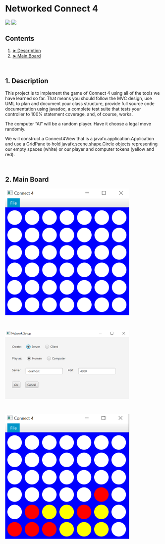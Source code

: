 # Networked Connect 4

![](https://img.shields.io/badge/jdk-1.8-brightgreen)
![](https://img.shields.io/badge/JavaFX-blue)

<!-- TABLE OF CONTENTS -->
<h2 id="table-of-contents">Contents</h2>
  <ol>
    <li><a href="#desc"> ➤ Description</a></li>
    <li><a href="#board"> ➤ Main Board</a></li>
  </ol>
<br>
<h2 id="desc"> 1. Description</h2>
<p>
This project is to implement the game of Connect 4 using all of the tools we 
have learned so far. That means you should follow the MVC design, use UML to
plan and document your class structure, provide full source code documentation
using javadoc, a complete test suite that tests your controller to 100% 
statement coverage, and, of course, works.
</p>
<p>
The computer “AI” will be a random player. Have it choose a legal move 
randomly.
</p>
<p>
We will construct a Connect4View that is a javafx.application.Application and
use a GridPane to hold javafx.scene.shape.Circle objects representing our empty
spaces (white) or our player and computer tokens (yellow and red).
</p>

<br>
<h2 id="board"> 2. Main Board</h2>
<p>
<img src="./Screenshots/board.png" width="400">
</p>
<br>
<p>
<img src="./Screenshots/server-client.png" width="400">
</p>
<br>
<p>
<img src="./Screenshots/game.png" width="400">
</p>
